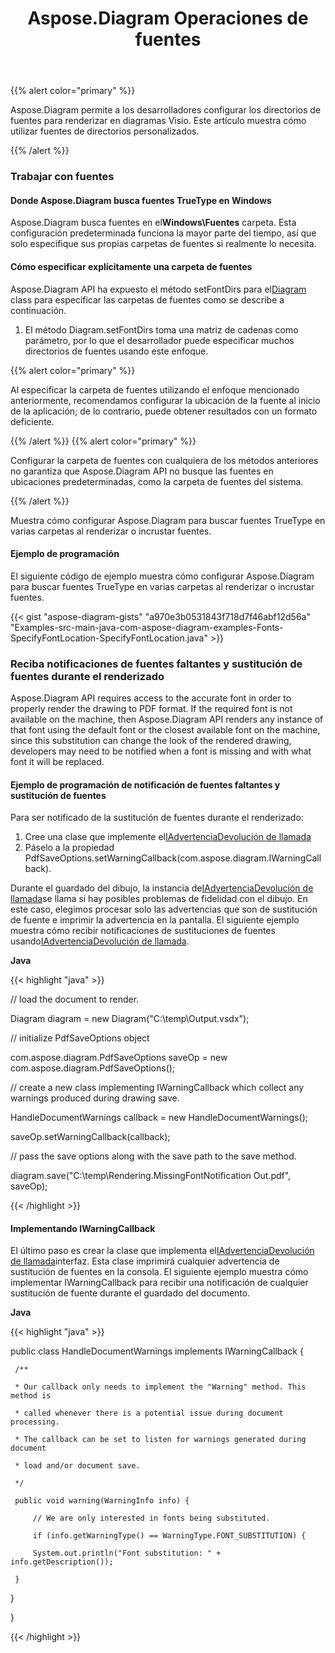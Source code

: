 ﻿---
title: Aspose.Diagram Operaciones de fuentes
type: docs
weight: 170
url: /es/java/aspose-diagram-font-operations/
---
{{% alert color="primary" %}} 

Aspose.Diagram permite a los desarrolladores configurar los directorios de fuentes para renderizar en diagramas Visio. Este artículo muestra cómo utilizar fuentes de directorios personalizados.

{{% /alert %}} 
### **Trabajar con fuentes**
#### **Donde Aspose.Diagram busca fuentes TrueType en Windows**
 Aspose.Diagram busca fuentes en el**Windows\Fuentes** carpeta. Esta configuración predeterminada funciona la mayor parte del tiempo, así que solo especifique sus propias carpetas de fuentes si realmente lo necesita.
#### **Cómo especificar explícitamente una carpeta de fuentes**
 Aspose.Diagram API ha expuesto el método setFontDirs para el[Diagram](https://reference.aspose.com/diagram/java/com.aspose.diagram/diagram) class para especificar las carpetas de fuentes como se describe a continuación.

1. El método Diagram.setFontDirs toma una matriz de cadenas como parámetro, por lo que el desarrollador puede especificar muchos directorios de fuentes usando este enfoque.

{{% alert color="primary" %}} 

Al especificar la carpeta de fuentes utilizando el enfoque mencionado anteriormente, recomendamos configurar la ubicación de la fuente al inicio de la aplicación; de lo contrario, puede obtener resultados con un formato deficiente.

{{% /alert %}} {{% alert color="primary" %}} 

Configurar la carpeta de fuentes con cualquiera de los métodos anteriores no garantiza que Aspose.Diagram API no busque las fuentes en ubicaciones predeterminadas, como la carpeta de fuentes del sistema.

{{% /alert %}} 

Muestra cómo configurar Aspose.Diagram para buscar fuentes TrueType en varias carpetas al renderizar o incrustar fuentes.
#### **Ejemplo de programación**
El siguiente código de ejemplo muestra cómo configurar Aspose.Diagram para buscar fuentes TrueType en varias carpetas al renderizar o incrustar fuentes.

{{< gist "aspose-diagram-gists" "a970e3b0531843f718d7f46abf12d56a" "Examples-src-main-java-com-aspose-diagram-examples-Fonts-SpecifyFontLocation-SpecifyFontLocation.java" >}}
### **Reciba notificaciones de fuentes faltantes y sustitución de fuentes durante el renderizado**
Aspose.Diagram API requires access to the accurate font in order to properly render the drawing to PDF format. If the required font is not available on the machine, then Aspose.Diagram API renders any instance of that font using the default font or the closest available font on the machine, since this substitution can change the look of the rendered drawing, developers may need to be notified when a font is missing and with what font it will be replaced.
#### **Ejemplo de programación de notificación de fuentes faltantes y sustitución de fuentes**
Para ser notificado de la sustitución de fuentes durante el renderizado:

1. Cree una clase que implemente el[IAdvertenciaDevolución de llamada](https://reference.aspose.com/diagram/java/com.aspose.diagram/IWarningCallback)
1. Páselo a la propiedad PdfSaveOptions.setWarningCallback(com.aspose.diagram.IWarningCallback).

Durante el guardado del dibujo, la instancia de[IAdvertenciaDevolución de llamada](https://reference.aspose.com/diagram/java/com.aspose.diagram/IWarningCallback)se llama si hay posibles problemas de fidelidad con el dibujo. En este caso, elegimos procesar solo las advertencias que son de sustitución de fuente e imprimir la advertencia en la pantalla. El siguiente ejemplo muestra cómo recibir notificaciones de sustituciones de fuentes usando[IAdvertenciaDevolución de llamada](https://reference.aspose.com/diagram/java/com.aspose.diagram/IWarningCallback).

**Java**

{{< highlight "java" >}}

 // load the document to render.

Diagram diagram = new Diagram("C:\\temp\\Output.vsdx");


// initialize PdfSaveOptions object

com.aspose.diagram.PdfSaveOptions saveOp = new com.aspose.diagram.PdfSaveOptions();

// create a new class implementing IWarningCallback which collect any warnings produced during drawing save.

HandleDocumentWarnings callback = new HandleDocumentWarnings();

saveOp.setWarningCallback(callback);



// pass the save options along with the save path to the save method.

diagram.save("C:\\temp\\Rendering.MissingFontNotification Out.pdf", saveOp);

{{< /highlight >}}
#### **Implementando IWarningCallback**
El último paso es crear la clase que implementa el[IAdvertenciaDevolución de llamada](https://reference.aspose.com/diagram/java/com.aspose.diagram/IWarningCallback)interfaz. Esta clase imprimirá cualquier advertencia de sustitución de fuentes en la consola. El siguiente ejemplo muestra cómo implementar IWarningCallback para recibir una notificación de cualquier sustitución de fuente durante el guardado del documento.



**Java**

{{< highlight "java" >}}

 public class HandleDocumentWarnings implements IWarningCallback {

     /**

     * Our callback only needs to implement the "Warning" method. This method is

     * called whenever there is a potential issue during document processing.

     * The callback can be set to listen for warnings generated during document

     * load and/or document save.

     */

     public void warning(WarningInfo info) {

         // We are only interested in fonts being substituted.

         if (info.getWarningType() == WarningType.FONT_SUBSTITUTION) {

         System.out.println("Font substitution: " + info.getDescription());

     }

 }

}

{{< /highlight >}}
